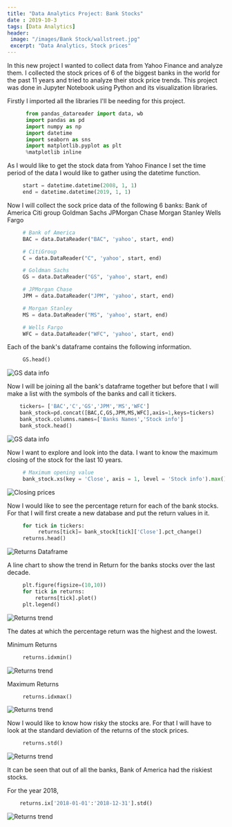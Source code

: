 ```yaml
---
title: "Data Analytics Project: Bank Stocks"
date : 2019-10-3
tags: [Data Analytics]
header:
 image: "/images/Bank Stock/wallstreet.jpg"
 excerpt: "Data Analytics, Stock prices"
---
```

In this new project I wanted to collect data from Yahoo Finance and analyze them. I collected the stock prices of 6 of the biggest banks in the world for the past 11 years and tried to analyze their stock price trends.
This project was done in Jupyter Notebook using Python and its visualization libraries.

Firstly I imported all the libraries I'll be needing for this project.

``` python
      from pandas_datareader import data, wb
      import pandas as pd
      import numpy as np
      import datetime
      import seaborn as sns
      import matplotlib.pyplot as plt
      %matplotlib inline
```
As I would like to get the stock data from Yahoo Finance I set the time period of the data I would like to gather using the datetime function.

```python
     start = datetime.datetime(2008, 1, 1)
     end = datetime.datetime(2019, 1, 1)
```
Now I will collect the sock price data of the following 6 banks:
Bank of America
Citi group
Goldman Sachs
JPMorgan Chase
Morgan Stanley
Wells Fargo

```python
     # Bank of America
     BAC = data.DataReader("BAC", 'yahoo', start, end)

     # CitiGroup
     C = data.DataReader("C", 'yahoo', start, end)

     # Goldman Sachs
     GS = data.DataReader("GS", 'yahoo', start, end)

     # JPMorgan Chase
     JPM = data.DataReader("JPM", 'yahoo', start, end)

     # Morgan Stanley
     MS = data.DataReader("MS", 'yahoo', start, end)

     # Wells Fargo
     WFC = data.DataReader("WFC", 'yahoo', start, end)
```
Each of the bank's dataframe contains the following information.
```python
     GS.head()
```
 <img src="{{ site.url }}{{ site.baseurl }}/images/Bank/Capture.JPG" alt=" GS data info">

Now I will be joining all the bank's dataframe together but before that I will make a list with the symbols of the banks and call it tickers.

```python
    tickers= ['BAC','C','GS','JPM','MS','WFC']
    bank_stock=pd.concat([BAC,C,GS,JPM,MS,WFC],axis=1,keys=tickers)
    bank_stock.columns.names=['Banks Names','Stock info']
    bank_stock.head()
```
<img src="{{ site.url }}{{ site.baseurl }}/images/Bank/columnnames.JPG" alt=" GS data info">

Now I want to explore and look into the data. I want to know the maximum closing of the stock for the last 10 years.

```python
     # Maximum opening value
     bank_stock.xs(key = 'Close', axis = 1, level = 'Stock info').max()
```
<img src="{{ site.url }}{{ site.baseurl }}/images/Bank/max_closing_price.JPG" alt=" Closing prices">

Now I would like to see the percentage return for each of the bank stocks. For that I will first create a new database and put the return values in it.

```python
     for tick in tickers:
          returns[tick]= bank_stock[tick]['Close'].pct_change()
     returns.head()
```
<img src="{{ site.url }}{{ site.baseurl }}/images/Bank/Pctchange_returns.JPG" alt=" Returns Dataframe">

 A line chart to show the trend in Return for the banks stocks over the last decade.

```python
     plt.figure(figsize=(10,10))
     for tick in returns:
         returns[tick].plot()
     plt.legend()
```
<img src="{{ site.url }}{{ site.baseurl }}/images/Bank/returns_graph.JPG" alt=" Returns trend">

The dates at which the percentage return was the highest and the lowest.

Minimum Returns
```python
     returns.idxmin()
```
<img src="{{ site.url }}{{ site.baseurl }}/images/Bank/min_returndate.JPG" alt=" Returns trend">

Maximum Returns
```python
     returns.idxmax()
```
<img src="{{ site.url }}{{ site.baseurl }}/images/Bank/max_returndate.JPG" alt=" Returns trend">


Now I would like to know how risky the stocks are. For that I  will have to look at the standard deviation of the returns of the stock prices.

```python
     returns.std()
```
<img src="{{ site.url }}{{ site.baseurl }}/images/Bank/standarddeviation.JPG" alt=" Returns trend">

It can be seen that out of all the banks, Bank of America had the riskiest stocks.

For the year 2018,

```python
    returns.ix['2018-01-01':'2018-12-31'].std()
```
<img src="{{ site.url }}{{ site.baseurl }}/images/Bank/2018returnstd.JPG" alt=" Returns trend">
